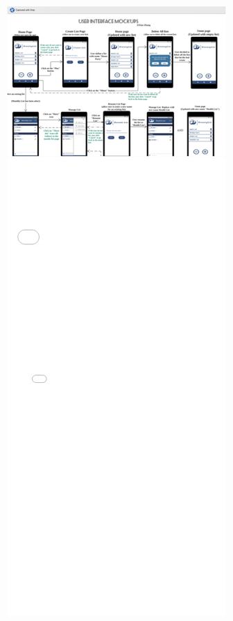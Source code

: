 <img src = "test.jpg" alt = "new">

<iframe src="UIMockups.pdf" style="width:100%; height:200px;" frameborder="0"></iframe>

<embed src="UIMockups.pdf" width="100%" height="850px"/>
